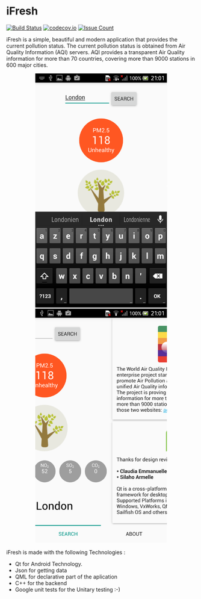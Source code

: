 # iFresh

[![Build Status](https://travis-ci.org/kounkou/iFresh.svg?branch=master)](https://travis-ci.org/kounkou/iFresh)
[![codecov.io](https://codecov.io/github/kounkou/iFresh/coverage.svg?branch=master)](https://codecov.io/github/kounkou/iFresh?branch=master)
[![Issue Count](https://codeclimate.com/github/kounkou/iFresh/badges/issue_count.svg)](https://codeclimate.com/github/kounkou/iFresh)

iFresh is a simple, beautiful and modern application that provides the current pollution status.
The current pollution status is obtained from Air Quality Information (AQI) servers.
AQI provides a transparent Air Quality information for more than 70 countries, covering more than 9000 stations in 600 major cities.

<p align="center">
  <img src="screenschots/Screenshot_2017-01-27-21-01-02.png" width="350"/>
  <img src="screenschots/Screenshot_2017-01-27-21-01-26.png" width="350"/>
</p>

iFresh is made with the following Technologies :

- Qt for Android Technology.
- Json for getting data
- QML for declarative part of the aplication
- C++ for the backend
- Google unit tests for the Unitary testing :-)
